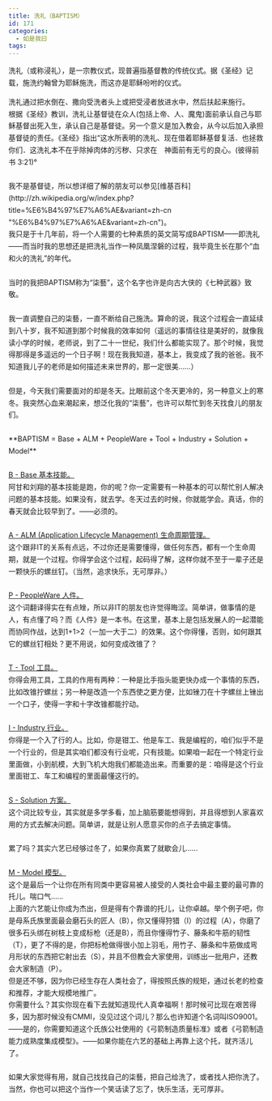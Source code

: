 ```yaml
---
title: 洗礼（BAPTISM）
id: 171
categories:
  - 如是我曰
tags:
---
```


<span class="Apple-style-span" style="line-height:22px;font-family:Verdana;font-size:13px;"><div id="LastMDatecns!2FFE745BB29BDC48!801" style="line-height:170%;">洗礼（或称浸礼），是一宗教仪式，现普遍指基督教的传统仪式。据《圣经》记载，施洗约翰曾为耶稣施洗，而这亦是耶稣吩咐的仪式。
</div><div id="msgcns!2FFE745BB29BDC48!801" class="bvMsg" style="line-height:170%;width:100%;overflow-x:hidden;overflow-y:hidden;text-overflow:ellipsis;"><div style="line-height:170%;">洗礼通过把水倒在、撒向受洗者头上或把受浸者放进水中，然后扶起来施行。</div><div style="line-height:170%;">根据《圣经》教训，洗礼让基督徒在众人(包括上帝、人、魔鬼)面前承认自己与耶稣基督出死入生，承认自己是基督徒。另一个意义是加入教会，从今以后加入承担基督徒的责任。《圣经》指出“这水所表明的洗礼、现在借着耶稣基督复活．也拯救你们．这洗礼本不在乎除掉肉体的污秽、只求在　神面前有无亏的良心。(彼得前书 3:21)°</div><div style="line-height:170%;"> </div><div style="line-height:170%;">我不是基督徒，所以想详细了解的朋友可以参见[维基百科](http://zh.wikipedia.org/w/index.php?title=%E6%B4%97%E7%A6%AE&amp;variant=zh-cn "%E6%B4%97%E7%A6%AE&amp;variant=zh-cn")。</div><div style="line-height:170%;">我只是于十几年前，将一个人需要的七种素质的英文简写成BAPTISM——即洗礼——而当时我的思想还是把洗礼当作一种凤凰涅磐的过程，我毕竟生长在那个“血和火的洗礼”的年代。</div><div style="line-height:170%;"> </div><div style="line-height:170%;">当时的我把BAPTISM称为“柒藝”，这个名字也许是向古大侠的《七种武器》致敬。</div><div style="line-height:170%;"> </div><div style="line-height:170%;">我一直调整自己的柒藝，一直不断给自己施洗。算命的说，我这个过程会一直延续到八十岁，我不知道到那个时候我的效率如何（遥远的事情往往是美好的，就像我读小学的时候，老师说，到了二十一世纪，我们什么都能实现了。那个时候，我觉得那得是多遥远的一个日子啊！现在我我知道，基本上，我变成了我的爸爸。我不知道我儿子的老师是如何描述未来世界的，那一定很美……）</div><div style="line-height:170%;"> </div><div style="line-height:170%;">但是，今天我们需要面对的却是冬天。比眼前这个冬天更冷的，另一种意义上的寒冬。我突然心血来潮起来，想泛化我的“柒藝”，也许可以帮忙到冬天找食儿的朋友们。</div><div style="line-height:170%;"> </div><div style="line-height:170%;">**BAPTISM = Base + ALM + PeopleWare + Tool + Industry + Solution + Model**</div><div style="line-height:170%;"> </div><div style="line-height:170%;"><u style="line-height:170%;">B - Base 基本技能。</u></div><div style="line-height:170%;">阿甘和刘翔的基本技能是跑，你的呢？你一定需要有一种基本的可以帮忙别人解决问题的基本技能。如果没有，就去学。冬天过去的时候，你就能学会。真话，你的春天就会比较早到了。——必须的。</div><div style="line-height:170%;"> </div><div style="line-height:170%;"><u style="line-height:170%;">A - ALM (Application Lifecycle Management) 生命周期管理。</u></div><div style="line-height:170%;">这个跟非IT的关系有点远，不过你还是需要懂得，做任何东西，都有一个生命周期，就是一个过程。你得学会这个过程，起码得了解，这样你就不至于一辈子还是一颗快乐的螺丝钉。（当然，追求快乐，无可厚非。）</div><div style="line-height:170%;"> </div><div style="line-height:170%;"><u style="line-height:170%;">P - PeopleWare 人件。</u></div><div style="line-height:170%;">这个词翻译得实在有点矬，所以非IT的朋友也许觉得晦涩。简单讲，做事情的是人，有点懂了吗？而《人件》是一本书。在这里，基本上是包括发展人的一起潜能而协同作战，达到1+1&gt;2（一加一大于二）的效果。这个你得懂，否则，如何跟其它的螺丝钉相处？更不用说，如何变成改锥了？</div><div style="line-height:170%;"> </div><div style="line-height:170%;"><u style="line-height:170%;">T - Tool 工具。</u></div><div style="line-height:170%;">你得会用工具，工具的作用有两种：一种是比手指头能更快办成一个事情的东西，比如改锥拧螺丝；另一种是改造一个东西使之更方便，比如锉刀在十字螺丝上锉出一个口子，使得一字和十字改锥都能拧动。</div><div style="line-height:170%;"> </div><div style="line-height:170%;"><u style="line-height:170%;">I - Industry 行业。</u></div><div style="line-height:170%;">你得是一个入了行的人。比如，你是钳工、他是车工、我是编程的，咱们似乎不是一个行业的，但是其实咱们都没有行业呢，只有技能。如果咱一起在一个特定行业里面做，小到航模，大到飞机大炮我们都能造出来。而重要的是：咱得是这个行业里面钳工、车工和编程的里面最懂这行的。</div><div style="line-height:170%;"> </div><div style="line-height:170%;"><u style="line-height:170%;">S - Solution 方案。</u></div><div style="line-height:170%;">这个词比较专业，其实就是多学多看，加上脑筋要能想得到，并且得想到人家喜欢用的方式去解决问题。简单讲，就是让别人愿意买你的点子去搞定事情。</div><div style="line-height:170%;"> </div><div style="line-height:170%;">累了吗？其实六艺已经够过冬了，如果你真累了就歇会儿……</div><div style="line-height:170%;"> </div><div style="line-height:170%;"><u style="line-height:170%;">M - Model 模型。</u></div><div style="line-height:170%;">这个是最后一个让你在所有同类中更容易被人接受的人类社会中最主要的最可靠的托儿。喘口气……</div><div style="line-height:170%;">
上面的六艺能让你成为杰出，但是得有个靠谱的托儿，让你卓越。举个例子吧，你是母系氏族里面最会磨石头的匠人（B），你又懂得狩猎（I）的过程（A），你磨了很多石头绑在树枝上变成标枪（还是B），而且你懂得竹子、藤条和牛筋的韧性（T），更了不得的是，你把标枪做得很小加上羽毛，用竹子、藤条和牛筋做成弯月形状的东西把它射出去（S），并且不但教会大家使用，训练出一批用户，还教会大家制造（P）。</div><div style="line-height:170%;">
但是还不够，因为你已经生存在人类社会了，得按照氏族的规矩，通过长老的检查和推荐，才能大规模地推广。</div><div style="line-height:170%;">
你需要什么？其实你现在看下去就知道现代人真幸福啊！那时候可比现在艰苦得多，因为那时候没有CMMI，没见过这个词儿？那么也许知道个名词叫ISO9001。——是的，你需要知道这个氏族公社使用的《弓箭制造质量标准》或者《弓箭制造能力成熟度集成模型》。——如果你能在六艺的基础上再靠上这个托，就齐活儿了。</div><div style="line-height:170%;"> </div><div style="line-height:170%;">如果大家觉得有用，就自己找找自己的柒藝，把自己给洗了，或者找人把你洗了。当然，你也可以把这个当作一个笑话读了忘了，快乐生活，无可厚非。</div></div></span>